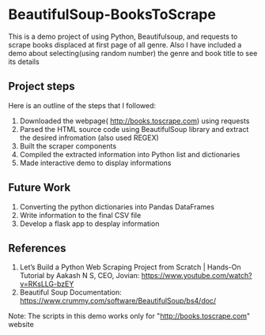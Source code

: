 # BeautifulSoup-BooksToScrape
This is a demo project of using Python, Beautifulsoup, and requests to scrape books displaced at first page of all genre. Also I have included a demo about selecting(using random number) the genre and book title to see its details 

## Project steps
Here is an outline of the steps that I followed:

1. Downloaded the webpage( http://books.toscrape.com) using requests
2. Parsed the HTML source code using BeautifulSoup library and extract the desired infromation (also used REGEX)
3. Built the scraper components
4. Compiled the extracted information into Python list and dictionaries
5. Made interactive demo to display informations

## Future Work
1. Converting the python dictionaries into Pandas DataFrames
2. Write information to the final CSV file
3. Develop a flask app to desplay information

## References
1. Let’s Build a Python Web Scraping Project from Scratch | Hands-On Tutorial by Aakash N S, CEO, Jovian: https://www.youtube.com/watch?v=RKsLLG-bzEY
2. Beautiful Soup Documentation: https://www.crummy.com/software/BeautifulSoup/bs4/doc/

Note: The scripts in this demo works only for "http://books.toscrape.com" website

